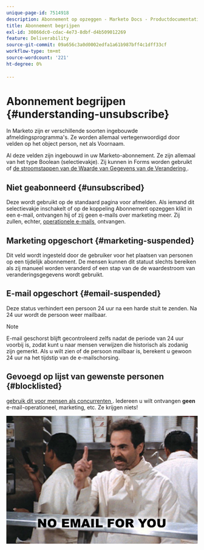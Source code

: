 ```yaml
---
unique-page-id: 7514918
description: Abonnement op opzeggen - Marketo Docs - Productdocumentatie
title: Abonnement begrijpen
exl-id: 30866dc0-cdac-4e73-8dbf-d4b509012269
feature: Deliverability
source-git-commit: 09a656c3a0d0002edfa1a61b987bff4c1dff33cf
workflow-type: tm+mt
source-wordcount: '221'
ht-degree: 0%

---
```


# Abonnement begrijpen {#understanding-unsubscribe}

In Marketo zijn er verschillende soorten ingebouwde afmeldingsprogramma&#39;s. Ze worden allemaal vertegenwoordigd door velden op het object person, net als Voornaam.

Al deze velden zijn ingebouwd in uw Marketo-abonnement. Ze zijn allemaal van het type Boolean (selectievakje). Zij kunnen in Forms worden gebruikt of [&#x200B; de stroomstappen van de Waarde van Gegevens van de Verandering &#x200B;](/help/marketo/product-docs/core-marketo-concepts/smart-campaigns/flow-actions/change-data-value.md).

## Niet geabonneerd {#unsubscribed}

Deze wordt gebruikt op de standaard pagina voor afmelden. Als iemand dit selectievakje inschakelt of op de koppeling Abonnement opzeggen klikt in een e-mail, ontvangen hij of zij geen e-mails over marketing meer. Zij zullen, echter, [&#x200B; operationele e-mails &#x200B;](/help/marketo/product-docs/email-marketing/general/functions-in-the-editor/make-an-email-operational.md) ontvangen.

## Marketing opgeschort {#marketing-suspended}

Dit veld wordt ingesteld door de gebruiker voor het plaatsen van personen op een tijdelijk abonnement. De mensen kunnen dit statuut slechts bereiken als zij manueel worden veranderd of een stap van de de waardestroom van veranderingsgegevens wordt gebruikt.

## E-mail opgeschort {#email-suspended}

Deze status verhindert een persoon 24 uur na een harde stuit te zenden. Na 24 uur wordt de persoon weer mailbaar.

>[!NOTE]
>
>E-mail geschorst blijft gecontroleerd zelfs nadat de periode van 24 uur voorbij is, zodat kunt u naar mensen verwijzen die historisch als zodanig zijn gemerkt. Als u wilt zien of de persoon mailbaar is, berekent u gewoon 24 uur na het tijdstip van de e-mailschorsing.

## Gevoegd op lijst van gewenste personen {#blocklisted}

[&#x200B; gebruik dit voor mensen als concurrenten &#x200B;](/help/marketo/product-docs/core-marketo-concepts/smart-lists-and-static-lists/managing-people-in-smart-lists/add-person-to-blocklist.md). Iedereen u wilt ontvangen **geen** e-mail-operationeel, marketing, etc. Ze krijgen niets!

![](assets/image2015-5-18-12-3a6-3a40.png)
